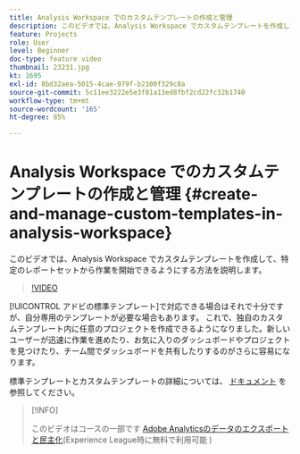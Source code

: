 ```yaml
---
title: Analysis Workspace でのカスタムテンプレートの作成と管理
description: このビデオでは、Analysis Workspace でカスタムテンプレートを作成して、特定のレポートセットから作業を開始できるようにする方法を説明します。
feature: Projects
role: User
level: Beginner
doc-type: feature video
thumbnail: 23231.jpg
kt: 1695
exl-id: 8bd32aea-5015-4cae-979f-b2100f329c8a
source-git-commit: 5c11ee3222e5e3f81a13ed8fbf2cd22fc32b1740
workflow-type: tm+mt
source-wordcount: '165'
ht-degree: 85%

---
```


# Analysis Workspace でのカスタムテンプレートの作成と管理 {#create-and-manage-custom-templates-in-analysis-workspace}

このビデオでは、Analysis Workspace でカスタムテンプレートを作成して、特定のレポートセットから作業を開始できるようにする方法を説明します。

>[!VIDEO](https://video.tv.adobe.com/v/23231/?quality=12)

[!UICONTROL アドビの標準テンプレート]で対応できる場合はそれで十分ですが、自分専用のテンプレートが必要な場合もあります。 これで、独自のカスタムテンプレート内に任意のプロジェクトを作成できるようになりました。新しいユーザーが迅速に作業を進めたり、お気に入りのダッシュボードやプロジェクトを見つけたり、チーム間でダッシュボードを共有したりするのがさらに容易になります。

標準テンプレートとカスタムテンプレートの詳細については、 [ドキュメント](https://experienceleague.adobe.com/docs/analytics/analyze/analysis-workspace/build-workspace-project/starter-projects.html?lang=ja) を参照してください。

>[!INFO]
>
> このビデオはコースの一部です [Adobe Analyticsのデータのエクスポートと民主化](https://experienceleague.adobe.com/?recommended=Analytics-A-1-2022.1.democratizing)(Experience League時に無料で利用可能 )